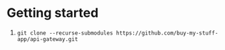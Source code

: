 # Getting started
1. `git clone --recurse-submodules https://github.com/buy-my-stuff-app/api-gateway.git`